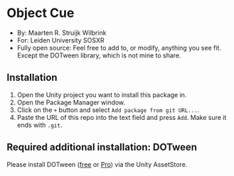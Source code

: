 # Object Cue

- By: Maarten R. Struijk Wilbrink
- For: Leiden University SOSXR
- Fully open source: Feel free to add to, or modify, anything you see fit. Except the DOTween library, which is not mine to share.


## Installation
1. Open the Unity project you want to install this package in.
2. Open the Package Manager window.
3. Click on the `+` button and select `Add package from git URL...`.
4. Paste the URL of this repo into the text field and press `Add`. Make sure it ends with `.git`.


## Required additional installation: DOTween
Please install DOTween ([free](https://assetstore.unity.com/packages/package/27676) or [Pro](https://assetstore.unity.com/packages/package/32416)) via the Unity AssetStore.